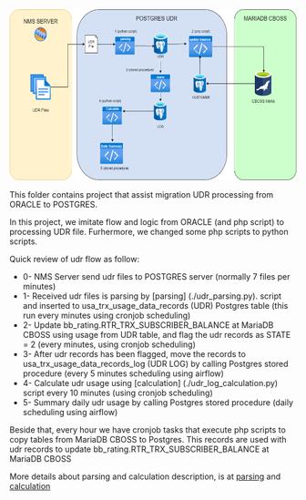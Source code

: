 <img src="udr.png" height="300" />

This folder contains project that assist migration UDR processing from ORACLE to POSTGRES.

In this project, we imitate flow and logic from ORACLE (and php script) to processing UDR file.
Furhermore, we changed some php scripts to python scripts.

Quick review of udr flow as follow:
* 0- NMS Server send udr files to POSTGRES server (normally 7 files per minutes)
* 1- Received udr files is parsing by [parsing] (./udr_parsing.py). script and inserted to usa_trx_usage_data_records (UDR) Postgres table (this run every minutes using cronjob scheduling)
* 2- Update bb_rating.RTR_TRX_SUBSCRIBER_BALANCE at MariaDB CBOSS using usage from UDR table, and flag the udr records as STATE = 2 (every minutes, using cronjob scheduling)
* 3- After udr records has been flagged, move the records to usa_trx_usage_data_records_log (UDR LOG) by calling Postgres stored procedure (every 5 minutes scheduling using airflow)
* 4- Calculate udr usage using [calculation] (./udr_log_calculation.py) script every 10 minutes (using cronjob scheduling)
* 5- Summary daily udr usage by calling Postgres stored procedure (daily scheduling using airflow)


Beside that, every hour we have cronjob tasks that execute php scripts to copy tables from MariaDB CBOSS to Postgres. This records are used with udr records to update bb_rating.RTR_TRX_SUBSCRIBER_BALANCE at MariaDB CBOSS

More details about parsing and calculation description, is at [parsing](./parsing_readme.md) and [calculation](./calculation_readme.md)